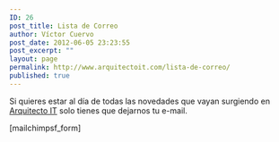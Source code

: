 ```yaml
---
ID: 26
post_title: Lista de Correo
author: Víctor Cuervo
post_date: 2012-06-05 23:23:55
post_excerpt: ""
layout: page
permalink: http://www.arquitectoit.com/lista-de-correo/
published: true
---
```

Si quieres estar al día de todas las novedades que vayan surgiendo en <a href="http://www.arquitectoit.com" title="Arquitecto IT">Arquitecto IT</a> solo tienes que dejarnos tu e-mail.

[mailchimpsf_form]
